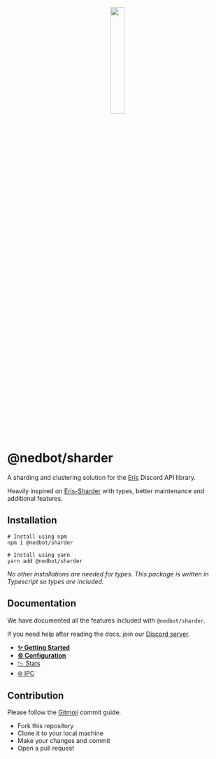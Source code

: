 <div align="center">
    <img src="https://imgur.com/bRiyAog.png" align="center" width="25%" alt="">
</div>

# @nedbot/sharder

A sharding and clustering solution for the [Eris](https://github.com/abalabahaha/eris) Discord API library. 

Heavily inspired on [Eris-Sharder](https://github.com/discordware/eris-sharder/) with types, better maintenance and additional features.

## Installation

```shell
# Install using npm
npm i @nedbot/sharder

# Install using yarn
yarn add @nedbot/sharder
```

_No other installations are needed for types. This package is written in Typescript so types are included._

## Documentation

We have documented all the features included with `@nedbot/sharder`.

If you need help after reading the docs, join our [Discord server](https://invite.nedbot.org).

* **[✨ Getting Started](docs/setup.md)**
* **[⚙️ Configuration](docs/configuration.md)**
* [📉 Stats](docs/stats.md)
* [🌐 IPC](docs/ipc.md)

## Contribution

Please follow the [Gitmoji](https://gitmoji.dev/) commit guide.

* Fork this repository 
* Clone it to your local machine
* Make your changes and commit
* Open a pull request